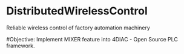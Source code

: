 # DistributedWirelessControl
Reliable wireless control of factory automation machinery

#Objective:
Implement MIXER feature into 4DIAC - Open Source PLC framework.
